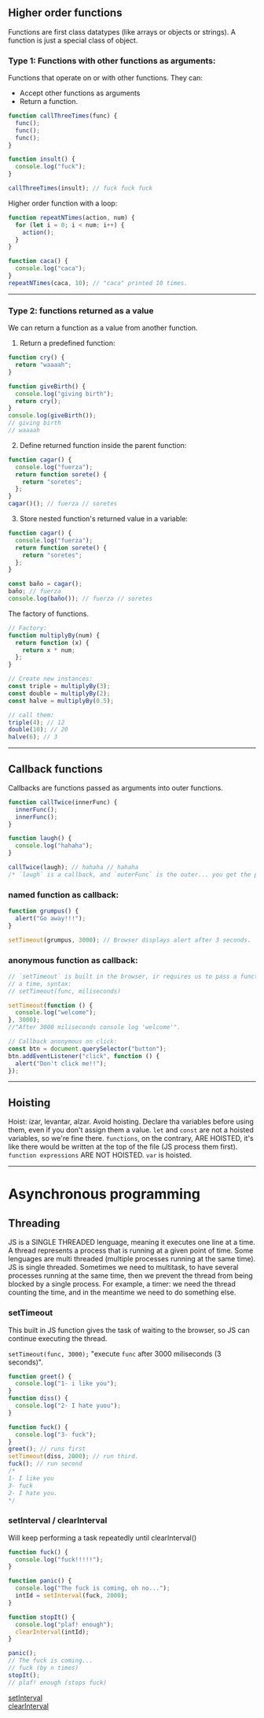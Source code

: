 ## Higher order functions

Functions are first class datatypes (like arrays or objects or strings). A function is just a special class of object.

### Type 1: Functions with other functions as arguments:

Functions that operate on or with other functions. They can:

- Accept other functions as arguments
- Return a function.

```javascript
function callThreeTimes(func) {
  func();
  func();
  func();
}

function insult() {
  console.log("fuck");
}

callThreeTimes(insult); // fuck fuck fuck
```

Higher order function with a loop:

```javascript
function repeatNTimes(action, num) {
  for (let i = 0; i < num; i++) {
    action();
  }
}

function caca() {
  console.log("caca");
}
repeatNTimes(caca, 10); // "caca" printed 10 times.
```

---

### Type 2: functions returned as a value

We can return a function as a value from another function.

1. Return a predefined function:

```javascript
function cry() {
  return "waaaah";
}

function giveBirth() {
  console.log("giving birth");
  return cry();
}
console.log(giveBirth());
// giving birth
// waaaah
```

2. Define returned function inside the parent function:

```javascript
function cagar() {
  console.log("fuerza");
  return function sorete() {
    return "soretes";
  };
}
cagar()(); // fuerza // soretes
```

3. Store nested function's returned value in a variable:

```javascript
function cagar() {
  console.log("fuerza");
  return function sorete() {
    return "soretes";
  };
}

const baño = cagar();
baño; // fuerza
console.log(baño()); // fuerza // soretes
```

The factory of functions.

```javascript
// Factory:
function multiplyBy(num) {
  return function (x) {
    return x * num;
  };
}

// Create new instances:
const triple = multiplyBy(3);
const double = multiplyBy(2);
const halve = multiplyBy(0.5);

// call them:
triple(4); // 12
double(10); // 20
halve(6); // 3
```

---

## Callback functions

Callbacks are functions passed as arguments into outer functions.

```javascript
function callTwice(innerFunc) {
  innerFunc();
  innerFunc();
}

function laugh() {
  console.log("hahaha");
}

callTwice(laugh); // hahaha // hahaha
/* `laugh` is a callback, and `outerFunc` is the outer... you get the point.*/
```

### named function as callback:

```javascript
function grumpus() {
  alert("Go away!!!");
}

setTimeout(grumpus, 3000); // Browser displays alert after 3 seconds.
```

### anonymous function as callback:

```javascript
// `setTimeout` is built in the browser, ir requires us to pass a function and
// a time, syntax:
// setTimeout(func, miliseconds)

setTimeout(function () {
  console.log("welcome");
}, 3000);
//"After 3000 miliseconds console log 'welcome'".

// Callback anonymous on click:
const btn = document.querySelector("button");
btn.addEventListener("click", function () {
  alert("Don't click me!!");
});
```

---

## Hoisting

Hoist: izar, levantar, alzar.
Avoid hoisting. Declare tha variables before using them, even if you don't assign them a value. `let` and `const` are not a hoisted variables, so we're fine there. `functions`, on the contrary, ARE HOISTED, it's like there would be written at the top of the file (JS process them first). `function expressions` ARE NOT HOISTED. `var` is hoisted.

---

# Asynchronous programming

## Threading

JS is a SINGLE THREADED lenguage, meaning it executes one line at a time.
A thread represents a process that is running at a given point of time. Some lenguages are multi threaded (multiple processes running at the same time). JS is single threaded. Sometimes we need to multitask, to have several processes running at the same time, then we prevent the thread from being blocked by a single process. For example, a timer:
we need the thread counting the time, and in the meantime we need to do something else.

### setTimeout

This built in JS function gives the task of waiting to the browser, so JS can continue executing the thread.

`setTimeout(func, 3000);` "execute `func` after 3000 miliseconds (3 seconds)".

```javascript
function greet() {
  console.log("1- i like you");
}
function diss() {
  console.log("2- I hate yuou");
}

function fuck() {
  console.log("3- fuck");
}
greet(); // runs first
setTimeout(diss, 2000); // run third.
fuck(); // run second
/* 
1- I like you
3- fuck
2- I hate you.
*/
```

### setInterval / clearInterval

Will keep performing a task repeatedly until clearInterval()

```javascript
function fuck() {
  console.log("fuck!!!!!");
}

function panic() {
  console.log("The fuck is coming, oh no...");
  intId = setInterval(fuck, 2000);
}

function stopIt() {
  console.log("plaf! enough");
  clearInterval(intId);
}

panic();
// The fuck is coming...
// fuck (by n times)
stopIt();
// plaf! enough (stops fuck)
```

[setInterval](https://developer.mozilla.org/en-US/docs/Web/API/WindowOrWorkerGlobalScope/setInterval)  
[clearInterval](https://developer.mozilla.org/en-US/docs/Web/API/WindowOrWorkerGlobalScope/clearInterval)
